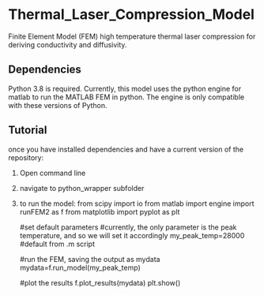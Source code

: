 # Thermal_Laser_Compression_Model

Finite Element Model (FEM) high temperature thermal laser compression for deriving conductivity and diffusivity.


## Dependencies
Python 3.8 is required. Currently, this model uses the python engine for matlab to run the MATLAB FEM in python. The engine is only compatible with these versions of Python.

## Tutorial
once you have installed dependencies and have a current version of the repository:
1. Open command line
2. navigate to python_wrapper subfolder
3. to run the model:
    from scipy import io
    from matlab import engine
    import runFEM2 as f
    from matplotlib import pyplot as plt
    
    #set default parameters
    #currently, the only parameter is the peak temperature, and so we will set it accordingly
    my_peak_temp=28000 #default from .m script
    
    #run the FEM, saving the output as mydata
    mydata=f.run_model(my_peak_temp)
    
    #plot the results
    f.plot_results(mydata)
    plt.show()
    
